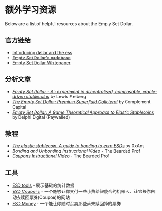 # 额外学习资源

Below are a list of helpful resources about the Empty Set Dollar.

## 官方链结

- [Introducing døllar and the ess](https://medium.com/d%C3%B8llar/introducing-d%C3%B8llar-and-the-ess-f48222b4e138)
- [Empty Set Dollar's codebase](https://github.com/emptysetsquad/dollar)
- [Empty Set Dollar Whitepaper](https://github.com/emptysetsquad/dollar/raw/master/d%C3%B8llar.pdf)

## 分析文章

- [_Empty Set Dollar - An experiment in decentralised, composable, oracle-driven stablecoins_](https://medium.com/@lewisfreiberg/empty-set-dollar-esd-a0abbfc5ecdb) by Lewis Freiberg
- [_The Empty Set Dollar: Premium Superfluid Collateral_](https://complementcap.substack.com/p/the-empty-set-dollar-premium-superfluid) by Complement Capital
- [_Empty Set Dollar: A Game Theoretical Approach to Elastic Stablecoins_](https://www.delphidigital.io/reports/empty-set-dollar-a-game-theoretical-approach-to-elastic-stablecoins/) by Delphi Digital (Paywalled)

## 教程

- [_The elastic stablecoin. A guide to bonding to earn ESDs_](https://medium.com/@0xans/ess-the-elastic-stablecoin-a-guide-to-bonding-to-earn-esds-b0eef9be7f9c) by 0xAns
- [_Bonding and Unbonding Instructional Video_](https://www.youtube.com/watch?v=pANyq7mNoTg) - The Bearded Prof
- [_Coupons Instructional Video_](https://www.youtube.com/watch?v=jCsRLC1rHT8&feature=youtu.be) - The Bearded Prof

## 工具

- [ESD tools](https://esd.tools) - 展示基础的统计数据
- [ESD Coupons](https://esd.coupons) - 一个能够让你支付一些小费给智能合约机器人、让它帮你自动去赎回票券(Coupon)的网站
- [ESD Money](https://esd.money/) - 一个能让你随时买卖那些尚未赎回掉的票券

